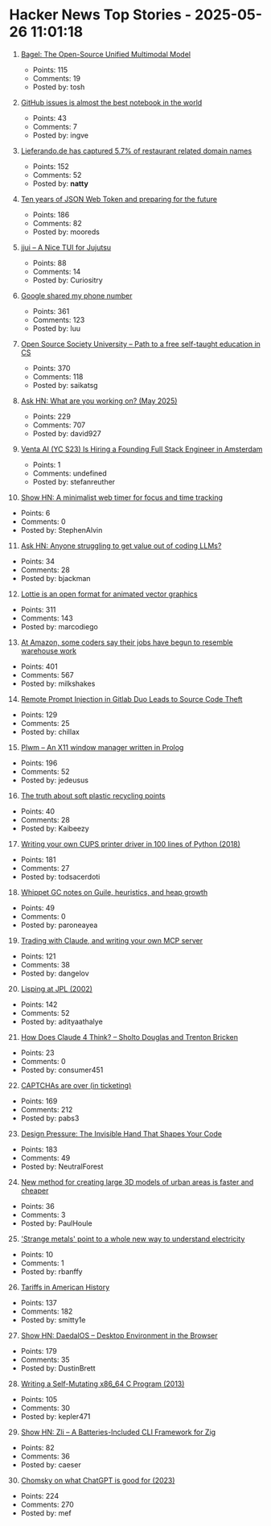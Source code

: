 # Hacker News Top Stories - 2025-05-26 11:01:18

1. [Bagel: The Open-Source Unified Multimodal Model](https://bagel-ai.org/)
   - Points: 115
   - Comments: 19
   - Posted by: tosh

2. [GitHub issues is almost the best notebook in the world](https://simonwillison.net/2025/May/26/notes/)
   - Points: 43
   - Comments: 7
   - Posted by: ingve

3. [Lieferando.de has captured 5.7% of restaurant related domain names](https://mondaybits.com/lieferando-captured-6-percent-of-restaurant-related-domain-names/)
   - Points: 152
   - Comments: 52
   - Posted by: __natty__

4. [Ten years of JSON Web Token and preparing for the future](https://self-issued.info/?p=2708)
   - Points: 186
   - Comments: 82
   - Posted by: mooreds

5. [jjui – A Nice TUI for Jujutsu](https://github.com/idursun/jjui)
   - Points: 88
   - Comments: 14
   - Posted by: Curiositry

6. [Google shared my phone number](https://danq.me/2025/05/21/google-shared-my-phone-number/)
   - Points: 361
   - Comments: 123
   - Posted by: luu

7. [Open Source Society University – Path to a free self-taught education in CS](https://github.com/ossu/computer-science)
   - Points: 370
   - Comments: 118
   - Posted by: saikatsg

8. [Ask HN: What are you working on? (May 2025)](undefined)
   - Points: 229
   - Comments: 707
   - Posted by: david927

9. [Venta AI (YC S23) Is Hiring a Founding Full Stack Engineer in Amsterdam](https://www.ycombinator.com/companies/venta-ai/jobs/K8m4p6z-founding-full-stack-engineer)
   - Points: 1
   - Comments: undefined
   - Posted by: stefanreuther

10. [Show HN: A minimalist web timer for focus and time tracking](https://iamlockedin.com/)
   - Points: 6
   - Comments: 0
   - Posted by: StephenAlvin

11. [Ask HN: Anyone struggling to get value out of coding LLMs?](undefined)
   - Points: 34
   - Comments: 28
   - Posted by: bjackman

12. [Lottie is an open format for animated vector graphics](https://lottie.github.io/)
   - Points: 311
   - Comments: 143
   - Posted by: marcodiego

13. [At Amazon, some coders say their jobs have begun to resemble warehouse work](https://www.nytimes.com/2025/05/25/business/amazon-ai-coders.html)
   - Points: 401
   - Comments: 567
   - Posted by: milkshakes

14. [Remote Prompt Injection in Gitlab Duo Leads to Source Code Theft](https://www.legitsecurity.com/blog/remote-prompt-injection-in-gitlab-duo)
   - Points: 129
   - Comments: 25
   - Posted by: chillax

15. [Plwm – An X11 window manager written in Prolog](https://github.com/Seeker04/plwm)
   - Points: 196
   - Comments: 52
   - Posted by: jedeusus

16. [The truth about soft plastic recycling points](https://www.everydayplastic.org/softplastic)
   - Points: 40
   - Comments: 28
   - Posted by: Kaibeezy

17. [Writing your own CUPS printer driver in 100 lines of Python (2018)](https://behind.pretix.eu/2018/01/20/cups-driver/)
   - Points: 181
   - Comments: 27
   - Posted by: todsacerdoti

18. [Whippet GC notes on Guile, heuristics, and heap growth](https://wingolog.org/archives/2025/05/22/whippet-lab-notebook-guile-heuristics-and-heap-growth)
   - Points: 49
   - Comments: 0
   - Posted by: paroneayea

19. [Trading with Claude, and writing your own MCP server](https://dangelov.com/blog/trading-with-claude/)
   - Points: 121
   - Comments: 38
   - Posted by: dangelov

20. [Lisping at JPL (2002)](https://flownet.com/gat/jpl-lisp.html)
   - Points: 142
   - Comments: 52
   - Posted by: adityaathalye

21. [How Does Claude 4 Think? – Sholto Douglas and Trenton Bricken](https://www.dwarkesh.com/p/sholto-trenton-2)
   - Points: 23
   - Comments: 0
   - Posted by: consumer451

22. [CAPTCHAs are over (in ticketing)](https://behind.pretix.eu/2025/05/23/captchas-are-over/)
   - Points: 169
   - Comments: 212
   - Posted by: pabs3

23. [Design Pressure: The Invisible Hand That Shapes Your Code](https://hynek.me/talks/design-pressure/)
   - Points: 183
   - Comments: 49
   - Posted by: NeutralForest

24. [New method for creating large 3D models of urban areas is faster and cheaper](https://techxplore.com/news/2025-05-action-movies-urban-method-large.html)
   - Points: 36
   - Comments: 3
   - Posted by: PaulHoule

25. ['Strange metals' point to a whole new way to understand electricity](https://www.science.org/content/article/strange-metals-point-whole-new-way-understand-electricity)
   - Points: 10
   - Comments: 1
   - Posted by: rbanffy

26. [Tariffs in American History](https://imprimis.hillsdale.edu/tariffs-in-american-history/)
   - Points: 137
   - Comments: 182
   - Posted by: smitty1e

27. [Show HN: DaedalOS – Desktop Environment in the Browser](https://github.com/DustinBrett/daedalOS)
   - Points: 179
   - Comments: 35
   - Posted by: DustinBrett

28. [Writing a Self-Mutating x86_64 C Program (2013)](https://ephemeral.cx/2013/12/writing-a-self-mutating-x86_64-c-program/)
   - Points: 105
   - Comments: 30
   - Posted by: kepler471

29. [Show HN: Zli – A Batteries-Included CLI Framework for Zig](https://github.com/xcaeser/zli)
   - Points: 82
   - Comments: 36
   - Posted by: caeser

30. [Chomsky on what ChatGPT is good for (2023)](https://chomsky.info/20230503-2/)
   - Points: 224
   - Comments: 270
   - Posted by: mef

